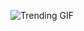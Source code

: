
<!-- GIF_SECTION -->
![Trending GIF](https://media3.giphy.com/media/v1.Y2lkPThiYjIxNzcyNnFkMmRiY2syMnhpZWEzdDRkcjFtajZxaHNtMjV6ZDB5anJkeDJuZyZlcD12MV9naWZzX3NlYXJjaCZjdD1n/3ohzdYt5HYinIx13ji/giphy.gif)
<!-- END_GIF_SECTION -->
